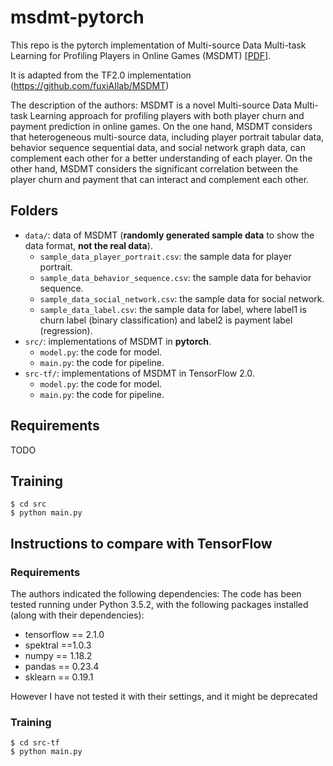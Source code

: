 # msdmt-pytorch

This repo is the pytorch implementation of Multi-source Data Multi-task Learning for Profiling Players in Online Games (MSDMT) [[PDF](https://ieee-cog.org/2020/papers/paper_45.pdf)].

It is adapted from the TF2.0 implementation (https://github.com/fuxiAIlab/MSDMT)

The description of the authors:
MSDMT is a novel Multi-source Data Multi-task Learning approach for profiling players with both player churn and payment prediction in online games. 
On the one hand, MSDMT considers that heterogeneous multi-source data, including player portrait tabular data, behavior sequence sequential data, and social network graph data, can complement each other for a better understanding of each player.
On the other hand, MSDMT considers the significant correlation between the player churn and payment that can interact and complement each other.

## Folders
- `data/`: data of MSDMT (**randomly generated sample data** to show the data format, **not the real data**).
  - `sample_data_player_portrait.csv`: the sample data for player portrait.
  - `sample_data_behavior_sequence.csv`: the sample data for behavior sequence.
  - `sample_data_social_network.csv`: the sample data for social network.
  - `sample_data_label.csv`: the sample data for label, where label1 is churn label (binary classification) and label2 is payment label (regression).
- `src/`: implementations of MSDMT in **pytorch**.
  - `model.py`: the code for model.
  - `main.py`: the code for pipeline.
- `src-tf/`: implementations of MSDMT in TensorFlow 2.0.
  - `model.py`: the code for model.
  - `main.py`: the code for pipeline.
## Requirements
TODO

## Training
```
$ cd src
$ python main.py 
```

## Instructions to compare with TensorFlow

### Requirements
The authors indicated the following dependencies:
The code has been tested running under Python 3.5.2, with the following packages installed (along with their dependencies):
- tensorflow == 2.1.0
- spektral ==1.0.3
- numpy == 1.18.2
- pandas == 0.23.4
- sklearn == 0.19.1
  
However I have not tested it with their settings, and it might be deprecated
### Training
```
$ cd src-tf
$ python main.py
```

